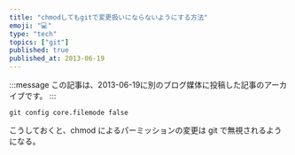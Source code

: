 ```yaml
---
title: "chmodしてもgitで変更扱いにならないようにする方法"
emoji: "💻"
type: "tech"
topics: ["git"]
published: true
published_at: 2013-06-19
---
```


:::message
この記事は、2013-06-19に別のブログ媒体に投稿した記事のアーカイブです。
:::

```
git config core.filemode false
```

こうしておくと、chmod によるパーミッションの変更は git で無視されるようになる。
